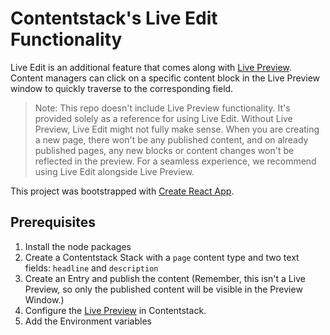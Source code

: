 # Contentstack's Live Edit Functionality

Live Edit is an additional feature that comes along with [Live Preview](https://www.youtube.com/watch?v=SDZ8tR01yXw). Content managers can click on a specific content block in the Live Preview window to quickly traverse to the corresponding field.

> Note: This repo doesn't include Live Preview functionality. It's provided solely as a reference for using Live Edit. Without Live Preview, Live Edit might not fully make sense. When you are creating a new page, there won't be any published content, and on already published pages, any new blocks or content changes won't be reflected in the preview. For a seamless experience, we recommend using Live Edit alongside Live Preview.


This project was bootstrapped with [Create React App](https://github.com/facebook/create-react-app).

## Prerequisites

1. Install the node packages
2. Create a Contentstack Stack with a `page` content type and two text fields: `headline` and `description`
3. Create an Entry and publish the content (Remember, this isn't a Live Preview, so only the published content will be visible in the Preview Window.)
4. Configure the [Live Preview](https://www.contentstack.com/docs/developers/set-up-live-preview) in Contentstack.
5. Add the Environment variables